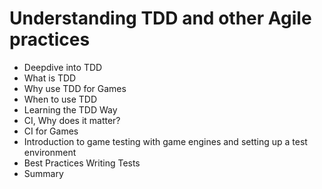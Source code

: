 # Understanding TDD and other Agile practices

- Deepdive into TDD
- What is TDD
- Why use TDD for Games
- When to use TDD
- Learning the TDD Way
- CI, Why does it matter?
- CI for Games
- Introduction to game testing with game engines and setting up a test environment
- Best Practices Writing Tests
- Summary